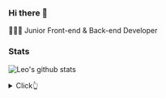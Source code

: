 ### Hi there 👋

👨🏻‍💻 Junior Front-end & Back-end Developer

### Stats

![Leo's github stats](https://github-readme-stats.vercel.app/api?username=arikjunior&show_icons=true)

<details>
  <summary>Click👆</summary>
  <pre>
  🤷‍♂️ Xixixixi
  </pre>
</details>
